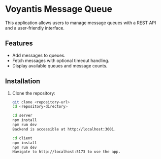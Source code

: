 # Voyantis Message Queue

This application allows users to manage message queues with a REST API and a user-friendly interface.

## Features

- Add messages to queues.
- Fetch messages with optional timeout handling.
- Display available queues and message counts.

## Installation

1. Clone the repository:
   ```bash
   git clone <repository-url>
   cd <repository-directory>

   cd server
   npm install
   npm run dev
   Backend is accessible at http://localhost:3001.

   cd client
   npm install
   npm run dev
   Navigate to http://localhost:5173 to use the app.
